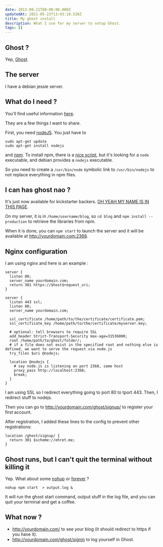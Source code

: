 ```yaml
---
date: 2013-09-21T00:00:00.000Z
updatedAt: 2021-05-23T13:43:19.538Z
title: My ghost install
description: What I use for my server to setup Ghost.
tags: []
---
```


## Ghost ?

Yep, [Ghost](http://ghost.org/).

## The server

I have a debian jessie server.

## What do I need ?

You'll find useful information [here](http://docs.ghost.org/installation/).

They are a few things I want to share.

First, you need [nodeJS](http://nodejs.org/).
You just have to

```shell
sudo apt-get update
sudo apt-get install nodejs
```

and [npm](http://npmjs.org/). To install npm, there is a [nice script](https://npmjs.org/install.sh), but it's looking for a `node` executable, and debian provides a `nodejs` executable.

So you need to create a `/usr/bin/node` symbolic link to `/usr/bin/nodejs` to not replace everything in npm files.

## I can has ghost nao ?

It's just now available for kickstarter backers. [OH YEAH MY NAME IS IN THIS PAGE](http://blog.ghost.org/launch).

On my server, it is in `/home/username/blog`, so `cd blog` and `npm install --production` to retrieve the libraries from npm.

When it is done, you can `npm start` to launch the server and it will be available at http://yourdomain.com:2368.

## Nginx configuration

I am using nginx and here is an example :

```text
server {
  listen 80;
  server_name yourdomain.com;
  return 301 https://$host$request_uri;
}

server {
  listen 443 ssl;
  listen 80;
  server_name yourdomain.com;

  ssl_certificate /home/path/to/the/certificate/certificate.pem;
  ssl_certificate_key /home/path/to/the/certificate/myserver.key;

  # optional: tell browsers to require SSL
  add_header Strict-Transport-Security max-age=31536000;
  root /home/path/to/ghost/folder/;
  # if a file does not exist in the specified root and nothing else is defined, we want to serve the request via node.js
  try_files $uri @nodejs;

  location @nodejs {
    # say node.js is listening on port 2368, same host
    proxy_pass http://localhost:2368;
    break;
  }
}
```

I am using SSL so I redirect everything going to port 80 to tport 443. Then, I redirect stuff to nodejs.

Then you can go to http://yourdomain.com/ghost/signup/ to register your first account.

After registration, I added these lines to the config to prevent other registrations:

```text
location /ghost/signup/ {
  return 301 $scheme://ehret.me;
}
```

## Ghost runs, but I can't quit the terminal without killing it

Yep. What about some [nohup](https://en.wikipedia.org/wiki/Nohup) or [forever](https://github.com/nodejitsu/forever) ?

```shell
nohup npm start  > output.log &
```

It will run the ghost start command, output stuff in the log file, and you can quit your terminal and get a coffee.

## What now ?

- http://yourdomain.com/ to see your blog (it should redirect to https if you have it).
- http://yourdomain.com/ghost/signin to log yourself in Ghost.
